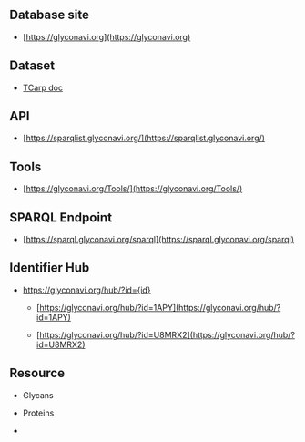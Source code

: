 ## Database site

* [https://glyconavi.org](https://glyconavi.org)

## Dataset

* [TCarp doc](/tcarp/)

## API

* [https://sparqlist.glyconavi.org/](https://sparqlist.glyconavi.org/)

## Tools

* [https://glyconavi.org/Tools/](https://glyconavi.org/Tools/)

## SPARQL Endpoint

* [https://sparql.glyconavi.org/sparql](https://sparql.glyconavi.org/sparql)

## Identifier Hub

* https://glyconavi.org/hub/?id={id} 

  * [https://glyconavi.org/hub/?id=1APY](https://glyconavi.org/hub/?id=1APY)
 
  * [https://glyconavi.org/hub/?id=U8MRX2](https://glyconavi.org/hub/?id=U8MRX2)

## Resource

* Glycans

* Proteins

* 


